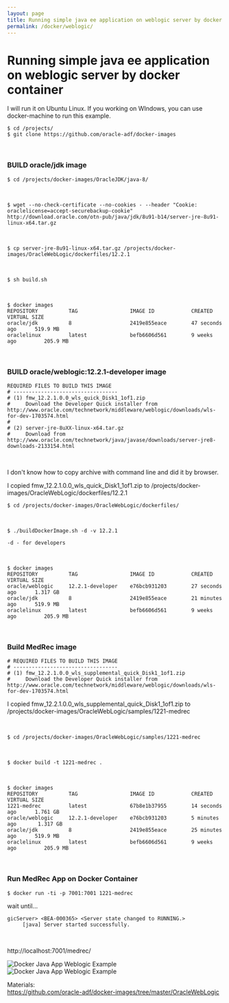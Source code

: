 ```yaml
---
layout: page
title: Running simple java ee application on weblogic server by docker container
permalink: /docker/weblogic/
---
```


# Running simple java ee application on weblogic server by docker container


I will run it on Ubuntu Linux. If you working on WIndows, you can use docker-machine to run this example.


    $ cd /projects/
    $ git clone https://github.com/oracle-adf/docker-images

<br/>

### BUILD oracle/jdk image


    $ cd /projects/docker-images/OracleJDK/java-8/

<br/>

    $ wget --no-check-certificate --no-cookies - --header "Cookie: oraclelicense=accept-securebackup-cookie" http://download.oracle.com/otn-pub/java/jdk/8u91-b14/server-jre-8u91-linux-x64.tar.gz

<br/>


    $ cp server-jre-8u91-linux-x64.tar.gz /projects/docker-images/OracleWebLogic/dockerfiles/12.2.1

<br/>

    $ sh build.sh

<br/>

    $ docker images
    REPOSITORY          TAG                 IMAGE ID            CREATED             VIRTUAL SIZE
    oracle/jdk          8                   2419e855eace        47 seconds ago      519.9 MB
    oraclelinux         latest              befb6606d561        9 weeks ago         205.9 MB


<br/>

### BUILD oracle/weblogic:12.2.1-developer image


    REQUIRED FILES TO BUILD THIS IMAGE
    # ----------------------------------
    # (1) fmw_12.2.1.0.0_wls_quick_Disk1_1of1.zip
    #     Download the Developer Quick installer from http://www.oracle.com/technetwork/middleware/weblogic/downloads/wls-for-dev-1703574.html
    #
    # (2) server-jre-8uXX-linux-x64.tar.gz
    #     Download from http://www.oracle.com/technetwork/java/javase/downloads/server-jre8-downloads-2133154.html



<br/>

I don't know how to copy archive with command line and did it by browser.

I copied fmw_12.2.1.0.0_wls_quick_Disk1_1of1.zip to /projects/docker-images/OracleWebLogic/dockerfiles/12.2.1


    $ cd /projects/docker-images/OracleWebLogic/dockerfiles/

<br/>

    $ ./buildDockerImage.sh -d -v 12.2.1

    -d - for developers

<br/>

    $ docker images
    REPOSITORY          TAG                 IMAGE ID            CREATED             VIRTUAL SIZE
    oracle/weblogic     12.2.1-developer    e76bcb931203        27 seconds ago      1.317 GB
    oracle/jdk          8                   2419e855eace        21 minutes ago      519.9 MB
    oraclelinux         latest              befb6606d561        9 weeks ago         205.9 MB


<br/>

### Build MedRec image


    # REQUIRED FILES TO BUILD THIS IMAGE
    # ----------------------------------
    # (1) fmw_12.2.1.0.0_wls_supplemental_quick_Disk1_1of1.zip
    #     Download the Developer Quick installer from http://www.oracle.com/technetwork/middleware/weblogic/downloads/wls-for-dev-1703574.html


I copied fmw_12.2.1.0.0_wls_supplemental_quick_Disk1_1of1.zip to /projects/docker-images/OracleWebLogic/samples/1221-medrec

<br/>

    $ cd /projects/docker-images/OracleWebLogic/samples/1221-medrec

<br/>

    $ docker build -t 1221-medrec .

<br/>

    $ docker images
    REPOSITORY          TAG                 IMAGE ID            CREATED             VIRTUAL SIZE
    1221-medrec         latest              67b8e1b37955        14 seconds ago      1.761 GB
    oracle/weblogic     12.2.1-developer    e76bcb931203        5 minutes ago       1.317 GB
    oracle/jdk          8                   2419e855eace        25 minutes ago      519.9 MB
    oraclelinux         latest              befb6606d561        9 weeks ago         205.9 MB


<br/>

### Run MedRec App on Docker Container


    $ docker run -ti -p 7001:7001 1221-medrec


wait until...

    gicServer> <BEA-000365> <Server state changed to RUNNING.>
         [java] Server started successfully.


<br/>

http://localhost:7001/medrec/


<img src="http://files.javadev.org/docker/weblogic/app/Docker_Java_App_Weblogic_Example_01.png" alt="Docker Java App Weblogic Example">

<br/>

<img src="http://files.javadev.org/docker/weblogic/app/Docker_Java_App_Weblogic_Example_02.png" alt="Docker Java App Weblogic Example">




Materials:  
https://github.com/oracle-adf/docker-images/tree/master/OracleWebLogic
